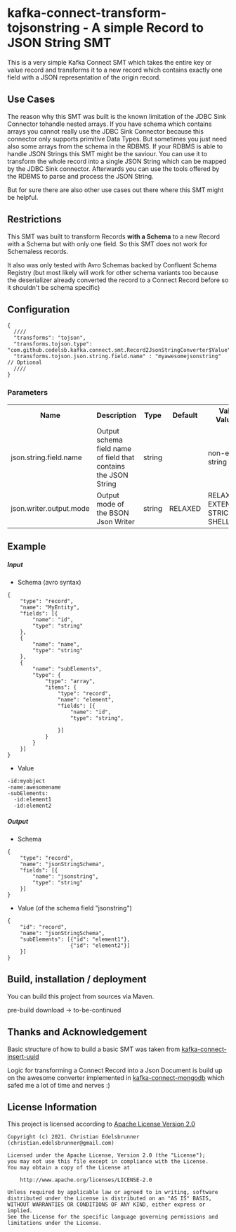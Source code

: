 # kafka-connect-transform-tojsonstring - A simple Record to JSON String SMT
This is a very simple Kafka Connect SMT which takes the entire key or value record and transforms it to a new record which contains exactly one field with a JSON representation of the origin record. 

## Use Cases
The reason why this SMT was built is the known limitation of the JDBC Sink Connector tohandle nested arrays. If you have schema which contains arrays you cannot really use the JDBC Sink Connector because this connector only supports primitive Data Types. 
But sometimes you just need also some arrays from the schema in the RDBMS. If your RDBMS is able to handle JSON Strings this SMT might be the saviour. You can use it to transform the whole record into a single JSON String which can be mapped by the JDBC Sink connector. 
Afterwards you can use the tools offered by the RDBMS to parse and process the JSON String.

But for sure there are also other use cases out there where this SMT might be helpful.

## Restrictions
This SMT was built to transform Records **with a Schema** to a new Record with a Schema but with only one field. 
So this SMT does not work for Schemaless records. 

It also was only tested with Avro Schemas backed by Confluent Schema Registry (but most likely will work for other schema variants too because the deserializer already converted the record to a Connect Record before so it shouldn't be schema specific)

## Configuration
```json5
{
  ////
  "transforms": "tojson",
  "transforms.tojson.type": "com.github.cedelsb.kafka.connect.smt.Record2JsonStringConverter$Value",
  "transforms.tojson.json.string.field.name" : "myawesomejsonstring" // Optional 
  ////
}
```

### Parameters

<table class="data-table"><tbody>
<tr><th>Name</th><th>Description</th><th>Type</th><th>Default</th><th>Valid Values</th><th>Importance</th></tr>
<tr>
<td>json.string.field.name</td>
<td>Output schema field name of field that contains the JSON String</td><td>string</td><td></td><td>non-empty string</td><td>high</td>
</tr>
<tr>
<td>json.writer.output.mode</td>
<td>Output mode of the BSON Json Writer</td><td>string</td><td>RELAXED</td><td>RELAXED, EXTENDED, STRICT or SHELL</td><td>high</td>
</tr>

</tbody></table>

## Example

##### Input 
* Schema (avro syntax)
```json5
{
	"type": "record",
	"name": "MyEntity",
	"fields": [{
		"name": "id",
		"type": "string"
	},
	{
		"name": "name",
		"type": "string"
	},
	{
		"name": "subElements",
		"type": {
			"type": "array",
			"items": {
				"type": "record",
				"name": "element",
				"fields": [{
					"name": "id",
					"type": "string",
					
				}]
			}
		}
	}]
}
```

* Value 

```
-id:myobject
-name:awesomename
-subElements:
  -id:element1
  -id:element2 
```
##### Output 
* Schema
```json5
{
	"type": "record",
	"name": "jsonStringSchema",
	"fields": [{
		"name": "jsonstring",
		"type": "string"
	}]
}
```
* Value (of the schema field "jsonstring")
```json5
{
	"id": "record",
	"name": "jsonStringSchema",
	"subElements": [{"id": "element1"},
                    {"id": "element2"}]
	}]
}
```
## Build, installation / deployment
You can build this project from sources via Maven. 

pre-build download -> to-be-continued 

## Thanks and Acknowledgement
Basic structure of how to build a basic SMT was taken from [kafka-connect-insert-uuid](https://github.com/cjmatta/kafka-connect-insert-uuid)

Logic for transforming a Connect Record into a Json Document is build up on the awesome converter implemented in [kafka-connect-mongodb](https://github.com/hpgrahsl/kafka-connect-mongodb) which safed me a lot of time and nerves :)  

## License Information

This project is licensed according to [Apache License Version 2.0](https://www.apache.org/licenses/LICENSE-2.0)

```
Copyright (c) 2021. Christian Edelsbrunner (christian.edelsbrunner@gmail.com) 

Licensed under the Apache License, Version 2.0 (the "License");
you may not use this file except in compliance with the License.
You may obtain a copy of the License at

    http://www.apache.org/licenses/LICENSE-2.0

Unless required by applicable law or agreed to in writing, software
distributed under the License is distributed on an "AS IS" BASIS,
WITHOUT WARRANTIES OR CONDITIONS OF ANY KIND, either express or implied.
See the License for the specific language governing permissions and
limitations under the License.
